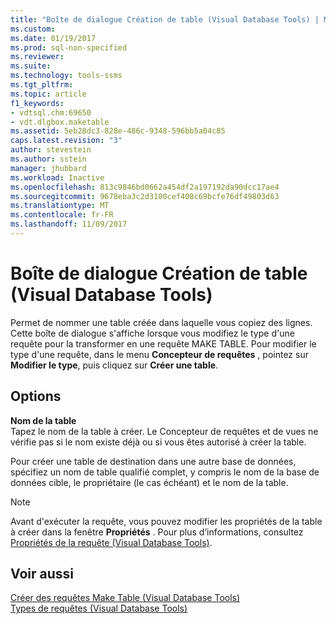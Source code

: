 ```yaml
---
title: "Boîte de dialogue Création de table (Visual Database Tools) | Microsoft Docs"
ms.custom: 
ms.date: 01/19/2017
ms.prod: sql-non-specified
ms.reviewer: 
ms.suite: 
ms.technology: tools-ssms
ms.tgt_pltfrm: 
ms.topic: article
f1_keywords:
- vdtsql.chm:69650
- vdt.dlgbox.maketable
ms.assetid: 5eb28dc3-828e-486c-9348-596bb5a04c85
caps.latest.revision: "3"
author: stevestein
ms.author: sstein
manager: jhubbard
ms.workload: Inactive
ms.openlocfilehash: 813c9846bd0662a454df2a197192da90dcc17ae4
ms.sourcegitcommit: 9678eba3c2d3100cef408c69bcfe76df49803d63
ms.translationtype: MT
ms.contentlocale: fr-FR
ms.lasthandoff: 11/09/2017
---
```

# <a name="make-table-dialog-box-visual-database-tools"></a>Boîte de dialogue Création de table (Visual Database Tools)
Permet de nommer une table créée dans laquelle vous copiez des lignes. Cette boîte de dialogue s'affiche lorsque vous modifiez le type d'une requête pour la transformer en une requête MAKE TABLE. Pour modifier le type d'une requête, dans le menu **Concepteur de requêtes** , pointez sur **Modifier le type**, puis cliquez sur **Créer une table**.  
  
## <a name="options"></a>Options  
**Nom de la table**  
Tapez le nom de la table à créer. Le Concepteur de requêtes et de vues ne vérifie pas si le nom existe déjà ou si vous êtes autorisé à créer la table.  
  
Pour créer une table de destination dans une autre base de données, spécifiez un nom de table qualifié complet, y compris le nom de la base de données cible, le propriétaire (le cas échéant) et le nom de la table.  
  
> [!NOTE]  
> Avant d'exécuter la requête, vous pouvez modifier les propriétés de la table à créer dans la fenêtre **Propriétés** . Pour plus d’informations, consultez [Propriétés de la requête &#40;Visual Database Tools&#41;](../../ssms/visual-db-tools/query-properties-visual-database-tools.md).  
  
## <a name="see-also"></a>Voir aussi  
[Créer des requêtes Make Table &#40;Visual Database Tools&#41;](../../ssms/visual-db-tools/create-make-table-queries-visual-database-tools.md)  
[Types de requêtes &#40;Visual Database Tools&#41;](../../ssms/visual-db-tools/types-of-queries-visual-database-tools.md)  
  

